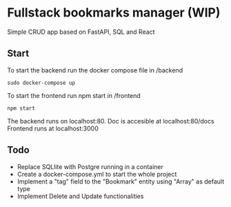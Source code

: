 # Fullstack bookmarks manager (WIP)

Simple CRUD app based on FastAPI, SQL and React 


## Start

To start the backend run the docker compose file in /backend

```shell
sudo docker-compose up

```
To start the frontend run npm start in /frontend

```shell
npm start
```
The backend runs on localhost:80. Doc is accesible at localhost:80/docs
Frontend runs at localhost:3000


## Todo

- Replace SQLlite with Postgre running in a container
- Create a docker-compose.yml to start the whole project
- Implement a "tag" field to the "Bookmark" entity using "Array" as default type
- Implement Delete and Update functionalities
